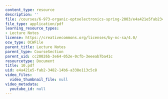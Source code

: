 ```yaml
---
content_type: resource
description: ''
file: /courses/6-973-organic-optoelectronics-spring-2003/e4a421e5fab2348214b6a338e113c5c8_10.pdf
file_type: application/pdf
learning_resource_types:
- Lecture Notes
license: https://creativecommons.org/licenses/by-nc-sa/4.0/
ocw_type: OCWFile
parent_title: Lecture Notes
parent_type: CourseSection
parent_uid: cc20026b-3e64-052e-0cfb-3eeeab7ba41c
resourcetype: Document
title: 10.pdf
uid: e4a421e5-fab2-3482-14b6-a338e113c5c8
video_files:
  video_thumbnail_file: null
video_metadata:
  youtube_id: null
---
```

